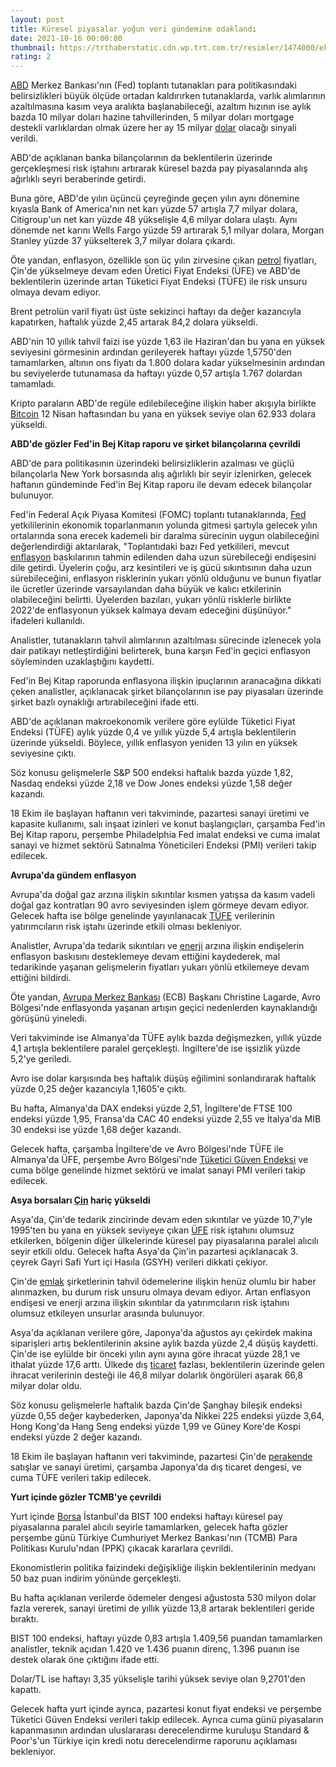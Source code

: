 ```yaml
--- 
layout: post
title: Küresel piyasalar yoğun veri gündemine odaklandı
date: 2021-10-16 00:00:00
thumbnail: https://trthaberstatic.cdn.wp.trt.com.tr/resimler/1474000/ekonomifinans-1475428.jpg
rating: 2
---
```

<p>
	<a href="https://www.trthaber.com/etiket/abd/" target="_blank">ABD</a> Merkez Bankası'nın (Fed) toplantı tutanakları para politikasındaki belirsizlikleri büyük ölçüde ortadan kaldırırken tutanaklarda, varlık alımlarının azaltılmasına kasım veya aralıkta başlanabileceği, azaltım hızının ise aylık bazda 10 milyar doları hazine tahvillerinden, 5 milyar doları mortgage destekli varlıklardan olmak üzere her ay 15 milyar <a href="https://www.trthaber.com/etiket/dolar/" target="_blank">dolar</a> olacağı sinyali verildi.</p>
<p>
	ABD'de açıklanan banka bilançolarının da beklentilerin üzerinde gerçekleşmesi risk iştahını artırarak küresel bazda pay piyasalarında alış ağırlıklı seyri beraberinde getirdi.</p>
<p>
	Buna göre, ABD'de yılın üçüncü çeyreğinde geçen yılın aynı dönemine kıyasla Bank of America'nın net karı yüzde 57 artışla 7,7 milyar dolara, Citigroup'un net karı yüzde 48 yükselişle 4,6 milyar dolara ulaştı. Aynı dönemde net karını Wells Fargo yüzde 59 artırarak 5,1 milyar dolara, Morgan Stanley yüzde 37 yükselterek 3,7 milyar dolara çıkardı.</p>
<p>
	Öte yandan, enflasyon, özellikle son üç yılın zirvesine çıkan <a href="https://www.trthaber.com/etiket/petrol/" target="_blank">petrol</a> fiyatları, Çin'de yükselmeye devam eden Üretici Fiyat Endeksi (ÜFE) ve ABD'de beklentilerin üzerinde artan Tüketici Fiyat Endeksi (TÜFE) ile risk unsuru olmaya devam ediyor.</p>
<p>
	Brent petrolün varil fiyatı üst üste sekizinci haftayı da değer kazancıyla kapatırken, haftalık yüzde 2,45 artarak 84,2 dolara yükseldi.</p>
<p>
	ABD'nin 10 yıllık tahvil faizi ise yüzde 1,63 ile Haziran'dan bu yana en yüksek seviyesini görmesinin ardından gerileyerek haftayı yüzde 1,5750'den tamamlarken, altının ons fiyatı da 1.800 dolara kadar yükselmesinin ardından bu seviyelerde tutunamasa da haftayı yüzde 0,57 artışla 1.767 dolardan tamamladı.</p>
<p>
	Kripto paraların ABD'de regüle edilebileceğine ilişkin haber akışıyla birlikte <a href="https://www.trthaber.com/etiket/bitcoin/" target="_blank">Bitcoin</a> 12 Nisan haftasından bu yana en yüksek seviye olan 62.933 dolara yükseldi.</p>
<p>
	<strong>ABD'de gözler Fed'in Bej Kitap raporu ve şirket bilançolarına çevrildi</strong></p>
<p>
	ABD'de para politikasının üzerindeki belirsizliklerin azalması ve güçlü bilançolarla New York borsasında alış ağırlıklı bir seyir izlenirken, gelecek haftanın gündeminde Fed'in Bej Kitap raporu ile devam edecek bilançolar bulunuyor.</p>
<p>
	Fed'in Federal Açık Piyasa Komitesi (FOMC) toplantı tutanaklarında, <a href="https://www.trthaber.com/etiket/fed/" target="_blank">Fed</a> yetkililerinin ekonomik toparlanmanın yolunda gitmesi şartıyla gelecek yılın ortalarında sona erecek kademeli bir daralma sürecinin uygun olabileceğini değerlendirdiği aktarılarak, "Toplantıdaki bazı Fed yetkilileri, mevcut <a href="https://www.trthaber.com/etiket/enflasyon/" target="_blank">enflasyon</a> baskılarının tahmin edilenden daha uzun sürebileceği endişesini dile getirdi. Üyelerin çoğu, arz kesintileri ve iş gücü sıkıntısının daha uzun sürebileceğini, enflasyon risklerinin yukarı yönlü olduğunu ve bunun fiyatlar ile ücretler üzerinde varsayılandan daha büyük ve kalıcı etkilerinin olabileceğini belirtti. Üyelerden bazıları, yukarı yönlü risklerle birlikte 2022'de enflasyonun yüksek kalmaya devam edeceğini düşünüyor." ifadeleri kullanıldı.</p>
<p>
	Analistler, tutanakların tahvil alımlarının azaltılması sürecinde izlenecek yola dair patikayı netleştirdiğini belirterek, buna karşın Fed'in geçici enflasyon söyleminden uzaklaştığını kaydetti.</p>
<p>
	Fed'in Bej Kitap raporunda enflasyona ilişkin ipuçlarının aranacağına dikkati çeken analistler, açıklanacak şirket bilançolarının ise pay piyasaları üzerinde şirket bazlı oynaklığı artırabileceğini ifade etti.</p>
<p>
	ABD'de açıklanan makroekonomik verilere göre eylülde Tüketici Fiyat Endeksi (TÜFE) aylık yüzde 0,4 ve yıllık yüzde 5,4 artışla beklentilerin üzerinde yükseldi. Böylece, yıllık enflasyon yeniden 13 yılın en yüksek seviyesine çıktı.</p>
<p>
	Söz konusu gelişmelerle S&P 500 endeksi haftalık bazda yüzde 1,82, Nasdaq endeksi yüzde 2,18 ve Dow Jones endeksi yüzde 1,58 değer kazandı.</p>
<p>
	18 Ekim ile başlayan haftanın veri takviminde, pazartesi sanayi üretimi ve kapasite kullanımı, salı inşaat izinleri ve konut başlangıçları, çarşamba Fed'in Bej Kitap raporu, perşembe Philadelphia Fed imalat endeksi ve cuma imalat sanayi ve hizmet sektörü Satınalma Yöneticileri Endeksi (PMI) verileri takip edilecek.</p>
<p>
	<strong>Avrupa'da gündem enflasyon</strong></p>
<p>
	Avrupa'da doğal gaz arzına ilişkin sıkıntılar kısmen yatışsa da kasım vadeli doğal gaz kontratları 90 avro seviyesinden işlem görmeye devam ediyor. Gelecek hafta ise bölge genelinde yayınlanacak <a href="https://www.trthaber.com/etiket/tufe/" target="_blank">TÜFE</a> verilerinin yatırımcıların risk iştahı üzerinde etkili olması bekleniyor.</p>
<p>
	Analistler, Avrupa'da tedarik sıkıntıları ve <a href="https://www.trthaber.com/etiket/enerji/" target="_blank">enerji</a> arzına ilişkin endişelerin enflasyon baskısını desteklemeye devam ettiğini kaydederek, mal tedarikinde yaşanan gelişmelerin fiyatları yukarı yönlü etkilemeye devam ettiğini bildirdi.</p>
<p>
	Öte yandan, <a href="https://www.trthaber.com/etiket/avrupa-merkez-bankasi/" target="_blank">Avrupa Merkez Bankası</a> (ECB) Başkanı Christine Lagarde, Avro Bölgesi'nde enflasyonda yaşanan artışın geçici nedenlerden kaynaklandığı görüşünü yineledi.</p>
<p>
	Veri takviminde ise Almanya'da TÜFE aylık bazda değişmezken, yıllık yüzde 4,1 artışla beklentilere paralel gerçekleşti. İngiltere'de ise işsizlik yüzde 5,2'ye geriledi.</p>
<p>
	Avro ise dolar karşısında beş haftalık düşüş eğilimini sonlandırarak haftalık yüzde 0,25 değer kazancıyla 1,1605'e çıktı.</p>
<p>
	Bu hafta, Almanya'da DAX endeksi yüzde 2,51, İngiltere'de FTSE 100 endeksi yüzde 1,95, Fransa'da CAC 40 endeksi yüzde 2,55 ve İtalya'da MIB 30 endeksi ise yüzde 1,68 değer kazandı.</p>
<p>
	Gelecek hafta, çarşamba İngiltere'de ve Avro Bölgesi'nde TÜFE ile Almanya'da ÜFE, perşembe Avro Bölgesi'nde <a href="https://www.trthaber.com/etiket/tuketici-guven-endeksi/" target="_blank">Tüketici Güven Endeksi</a> ve cuma bölge genelinde hizmet sektörü ve imalat sanayi PMI verileri takip edilecek.</p>
<p>
	<strong>Asya borsaları <a href="https://www.trthaber.com/etiket/cin/" target="_blank">Çin</a> hariç yükseldi</strong></p>
<p>
	Asya'da, Çin'de tedarik zincirinde devam eden sıkıntılar ve yüzde 10,7'yle 1995'ten bu yana en yüksek seviyeye çıkan <a href="https://www.trthaber.com/etiket/ufe/" target="_blank">ÜFE</a> risk iştahını olumsuz etkilerken, bölgenin diğer ülkelerinde küresel pay piyasalarına paralel alıcılı seyir etkili oldu. Gelecek hafta Asya'da Çin'in pazartesi açıklanacak 3. çeyrek Gayri Safi Yurt içi Hasıla (GSYH) verileri dikkati çekiyor.</p>
<p>
	Çin'de <a href="https://www.trthaber.com/etiket/emlak/" target="_blank">emlak</a> şirketlerinin tahvil ödemelerine ilişkin henüz olumlu bir haber alınmazken, bu durum risk unsuru olmaya devam ediyor. Artan enflasyon endişesi ve enerji arzına ilişkin sıkıntılar da yatırımcıların risk iştahını olumsuz etkileyen unsurlar arasında bulunuyor.</p>
<p>
	Asya'da açıklanan verilere göre, Japonya'da ağustos ayı çekirdek makina siparişleri artış beklentilerinin aksine aylık bazda yüzde 2,4 düşüş kaydetti. Çin'de ise eylülde bir önceki yılın aynı ayına göre ihracat yüzde 28,1 ve ithalat yüzde 17,6 arttı. Ülkede dış <a href="https://www.trthaber.com/etiket/ticaret/" target="_blank">ticaret</a> fazlası, beklentilerin üzerinde gelen ihracat verilerinin desteği ile 46,8 milyar dolarlık öngörüleri aşarak 66,8 milyar dolar oldu.</p>
<p>
	Söz konusu gelişmelerle haftalık bazda Çin'de Şanghay bileşik endeksi yüzde 0,55 değer kaybederken, Japonya'da Nikkei 225 endeksi yüzde 3,64, Hong Kong'da Hang Seng endeksi yüzde 1,99 ve Güney Kore'de Kospi endeksi yüzde 2 değer kazandı.</p>
<p>
	18 Ekim ile başlayan haftanın veri takviminde, pazartesi Çin'de <a href="https://www.trthaber.com/etiket/perakende/" target="_blank">perakende</a> satışlar ve sanayi üretimi, çarşamba Japonya'da dış ticaret dengesi, ve cuma TÜFE verileri takip edilecek.</p>
<p>
	<strong>Yurt içinde gözler TCMB'ye çevrildi</strong></p>
<p>
	Yurt içinde <a href="https://www.trthaber.com/etiket/borsa/" target="_blank">Borsa</a> İstanbul'da BIST 100 endeksi haftayı küresel pay piyasalarına paralel alıcılı seyirle tamamlarken, gelecek hafta gözler perşembe günü Türkiye Cumhuriyet Merkez Bankası'nın (TCMB) Para Politikası Kurulu'ndan (PPK) çıkacak kararlara çevrildi.</p>
<p>
	Ekonomistlerin politika faizindeki değişikliğe ilişkin beklentilerinin medyanı 50 baz puan indirim yönünde gerçekleşti.</p>
<p>
	Bu hafta açıklanan verilerde ödemeler dengesi ağustosta 530 milyon dolar fazla vererek, sanayi üretimi de yıllık yüzde 13,8 artarak beklentileri geride bıraktı.</p>
<p>
	BIST 100 endeksi, haftayı yüzde 0,83 artışla 1.409,56 puandan tamamlarken analistler, teknik açıdan 1.420 ve 1.436 puanın direnç, 1.396 puanın ise destek olarak öne çıktığını ifade etti.</p>
<p>
	Dolar/TL ise haftayı 3,35 yükselişle tarihi yüksek seviye olan 9,2701'den kapattı.</p>
<p>
	Gelecek hafta yurt içinde ayrıca, pazartesi konut fiyat endeksi ve perşembe Tüketici Güven Endeksi verileri takip edilecek. Ayrıca cuma günü piyasaların kapanmasının ardından uluslararası derecelendirme kuruluşu Standard & Poor's'un Türkiye için kredi notu derecelendirme raporunu açıklaması bekleniyor.</p>